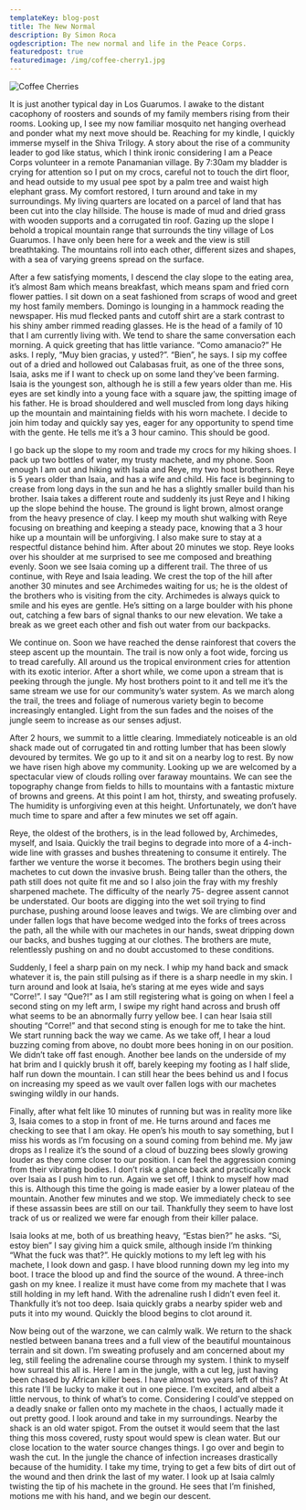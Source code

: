 ```yaml
---
templateKey: blog-post
title: The New Normal
description: By Simon Roca
ogdescription: The new normal and life in the Peace Corps.
featuredpost: true
featuredimage: /img/coffee-cherry1.jpg
---
```


![](/img/coffee-cherry1.jpg "Coffee Cherries")

It is just another typical day in Los Guarumos. I awake to the distant cacophony of roosters and
sounds of my family members rising from their rooms. Looking up, I see my now familiar
mosquito net hanging overhead and ponder what my next move should be. Reaching for my
kindle, I quickly immerse myself in the Shiva Trilogy. A story about the rise of a community
leader to god like status, which I think ironic considering I am a Peace Corps volunteer in a
remote Panamanian village. By 7:30am my bladder is crying for attention so I put on my crocs,
careful not to touch the dirt floor, and head outside to my usual pee spot by a palm tree and
waist high elephant grass. My comfort restored, I turn around and take in my surroundings. My
living quarters are located on a parcel of land that has been cut into the clay hillside. The house
is made of mud and dried grass with wooden supports and a corrugated tin roof. Gazing up the
slope I behold a tropical mountain range that surrounds the tiny village of Los Guarumos. I have
only been here for a week and the view is still breathtaking. The mountains roll into each other,
different sizes and shapes, with a sea of varying greens spread on the surface.

After a few satisfying moments, I descend the clay slope to the eating area, it’s almost 8am
which means breakfast, which means spam and fried corn flower patties. I sit down on a seat
fashioned from scraps of wood and greet my host family members. Domingo is lounging in a
hammock reading the newspaper. His mud flecked pants and cutoff shirt are a stark contrast to
his shiny amber rimmed reading glasses. He is the head of a family of 10 that I am currently
living with. We tend to share the same conversation each morning. A quick greeting that has
little variance. “Como amanacio?” He asks. I reply, “Muy bien gracias, y usted?”. “Bien”, he
says. I sip my coffee out of a dried and hollowed out Calabasas fruit, as one of the three sons,
Isaia, asks me if I want to check up on some land they’ve been farming. Isaia is the youngest
son, although he is still a few years older than me. His eyes are set kindly into a young face with
a square jaw, the spitting image of his father. He is broad shouldered and well muscled from
long days hiking up the mountain and maintaining fields with his worn machete. I decide to join
him today and quickly say yes, eager for any opportunity to spend time with the gente. He tells
me it’s a 3 hour camino. This should be good.

I go back up the slope to my room and trade my crocs for my hiking shoes. I pack up two bottles
of water, my trusty machete, and my phone. Soon enough I am out and hiking with Isaia and
Reye, my two host brothers. Reye is 5 years older than Isaia, and has a wife and child. His face is
beginning to crease from long days in the sun and he has a slightly smaller build than his
brother. Isaia takes a different route and suddenly its just Reye and I hiking up the slope behind
the house. The ground is light brown, almost orange from the heavy presence of clay. I keep my
mouth shut walking with Reye focusing on breathing and keeping a steady pace, knowing that a
3 hour hike up a mountain will be unforgiving. I also make sure to stay at a respectful distance
behind him. After about 20 minutes we stop. Reye looks over his shoulder at me surprised to
see me composed and breathing evenly. Soon we see Isaia coming up a different trail. The
three of us continue, with Reye and Isaia leading. We crest the top of the hill after another 30
minutes and see Archimedes waiting for us; he is the oldest of the brothers who is visiting from
the city. Archimedes is always quick to smile and his eyes are gentle. He’s sitting on a large
boulder with his phone out, catching a few bars of signal thanks to our new elevation. We take
a break as we greet each other and fish out water from our backpacks.

We continue on. Soon we have reached the dense rainforest that covers the steep ascent up
the mountain. The trail is now only a foot wide, forcing us to tread carefully. All around us the
tropical environment cries for attention with its exotic interior. After a short while, we come
upon a stream that is peeking through the jungle. My host brothers point to it and tell me it’s
the same stream we use for our community’s water system. As we march along the trail, the
trees and foliage of numerous variety begin to become increasingly entangled. Light from the
sun fades and the noises of the jungle seem to increase as our senses adjust.

After 2 hours, we summit to a little clearing. Immediately noticeable is an old shack made out of
corrugated tin and rotting lumber that has been slowly devoured by termites. We go up to it
and sit on a nearby log to rest. By now we have risen high above my community. Looking up we
are welcomed by a spectacular view of clouds rolling over faraway mountains. We can see the
topography change from fields to hills to mountains with a fantastic mixture of browns and
greens. At this point I am hot, thirsty, and sweating profusely. The humidity is unforgiving even
at this height. Unfortunately, we don’t have much time to spare and after a few minutes we set
off again.

Reye, the oldest of the brothers, is in the lead followed by, Archimedes, myself, and Isaia.
Quickly the trail begins to degrade into more of a 4-inch-wide line with grasses and bushes
threatening to consume it entirely. The farther we venture the worse it becomes. The brothers
begin using their machetes to cut down the invasive brush. Being taller than the others, the
path still does not quite fit me and so I also join the fray with my freshly sharpened machete.
The difficulty of the nearly 75- degree assent cannot be understated. Our boots are digging into
the wet soil trying to find purchase, pushing around loose leaves and twigs. We are climbing
over and under fallen logs that have become wedged into the forks of trees across the path, all
the while with our machetes in our hands, sweat dripping down our backs, and bushes tugging
at our clothes. The brothers are mute, relentlessly pushing on and no doubt accustomed to
these conditions.

Suddenly, I feel a sharp pain on my neck. I whip my hand back and smack whatever it is, the
pain still pulsing as if there is a sharp needle in my skin. I turn around and look at Isaia, he’s
staring at me eyes wide and says “Corre!”. I say “Que?!” as I am still registering what is going on
when I feel a second sting on my left arm, I swipe my right hand across and brush off what
seems to be an abnormally furry yellow bee. I can hear Isaia still shouting “Corre!” and that
second sting is enough for me to take the hint. We start running back the way we came. As we
take off, I hear a loud buzzing coming from above, no doubt more bees honing in on our
position. We didn’t take off fast enough. Another bee lands on the underside of my hat brim
and I quickly brush it off, barely keeping my footing as I half slide, half run down the mountain. I
can still hear the bees behind us and I focus on increasing my speed as we vault over fallen logs
with our machetes swinging wildly in our hands.

Finally, after what felt like 10 minutes of running but was in reality more like 3, Isaia comes to a
stop in front of me. He turns around and faces me checking to see that I am okay. He open’s his
mouth to say something, but I miss his words as I’m focusing on a sound coming from behind
me. My jaw drops as I realize it’s the sound of a cloud of buzzing bees slowly growing louder as
they come closer to our position. I can feel the aggression coming from their vibrating bodies. I
don’t risk a glance back and practically knock over Isaia as I push him to run. Again we set off, I
think to myself how mad this is. Although this time the going is made easier by a lower plateau
of the mountain. Another few minutes and we stop. We immediately check to see if these
assassin bees are still on our tail. Thankfully they seem to have lost track of us or realized we
were far enough from their killer palace.

Isaia looks at me, both of us breathing heavy, “Estas bien?” he asks. “Si, estoy bien” I say giving
him a quick smile, although inside I’m thinking “What the fuck was that?”. He quickly motions
to my left leg with his machete, I look down and gasp. I have blood running down my leg into
my boot. I trace the blood up and find the source of the wound. A three-inch gash on my knee. I
realize it must have come from my machete that I was still holding in my left hand. With the
adrenaline rush I didn’t even feel it. Thankfully it’s not too deep. Isaia quickly grabs a nearby
spider web and puts it into my wound. Quickly the blood begins to clot around it.

Now being out of the warzone, we can calmly walk. We return to the shack nestled between
banana trees and a full view of the beautiful mountainous terrain and sit down. I’m sweating
profusely and am concerned about my leg, still feeling the adrenaline course through my
system. I think to myself how surreal this all is. Here I am in the jungle, with a cut leg, just
having been chased by African killer bees. I have almost two years left of this? At this rate I’ll be lucky to make it out in one piece. I’m excited, and albeit a little nervous, to think of what’s to come. Considering I could’ve stepped on a deadly snake or fallen onto my machete in the
chaos, I actually made it out pretty good. I look around and take in my surroundings. Nearby
the shack is an old water spigot. From the outset it would seem that the last thing this moss
covered, rusty spout would spew is clean water. But our close location to the water source
changes things. I go over and begin to wash the cut. In the jungle the chance of infection
increases drastically because of the humidity. I take my time, trying to get a few bits of dirt out
of the wound and then drink the last of my water. I look up at Isaia calmly twisting the tip of his
machete in the ground. He sees that I’m finished, motions me with his hand, and we begin our
descent.
